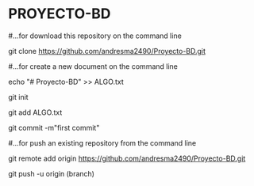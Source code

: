 # PROYECTO-BD

#…for download this repository on the command line

git clone https://github.com/andresma2490/Proyecto-BD.git


#…for create a new document on the command line

echo "# Proyecto-BD" >> ALGO.txt

git init

git add ALGO.txt

git commit -m"first commit"


#…for push an existing repository from the command line

git remote add origin https://github.com/andresma2490/Proyecto-BD.git

git push -u origin (branch)
